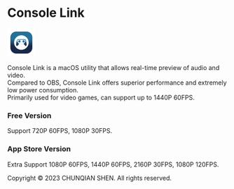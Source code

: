 # Console Link

<img src="./Logo.png" style="width: 64px;" />

Console Link is a macOS utility that allows real-time preview of audio and video.  
Compared to OBS, Console Link offers superior performance and extremely low power consumption.  
Primarily used for video games, can support up to 1440P 60FPS.

### Free Version
Support 720P 60FPS, 1080P 30FPS.

### App Store Version
Extra Support 1080P 60FPS, 1440P 60FPS, 2160P 30FPS, 1080P 120FPS.

Copyright © 2023 CHUNQIAN SHEN. All rights reserved.
